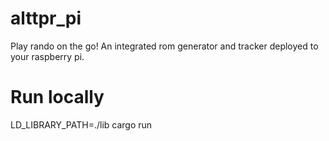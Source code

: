 # alttpr_pi
Play rando on the go! An integrated rom generator and tracker deployed to your raspberry pi.

# Run locally
LD_LIBRARY_PATH=./lib cargo run